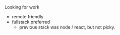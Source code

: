 Looking for work

- remote friendly
- fullstack preferred 
  - previous stack was node / react, but not picky.
